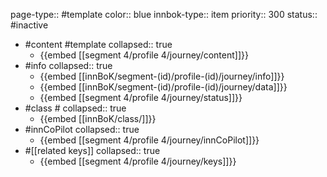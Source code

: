 page-type:: #template
color:: blue
innbok-type:: item
priority:: 300
status:: #inactive

- #content #template
  collapsed:: true
	- {{embed [[segment 4/profile 4/journey/content]]}}
- #info
  collapsed:: true
	- {{embed [[innBoK/segment-(id)/profile-(id)/journey/info]]}}
	- {{embed [[innBoK/segment-(id)/profile-(id)/journey/data]]}}
	- {{embed [[segment 4/profile 4/journey/status]]}}
- #class #
  collapsed:: true
	- {{embed [[innBoK/class/]]}}
- #innCoPilot
  collapsed:: true
	- {{embed [[segment 4/profile 4/journey/innCoPilot]]}}
- #[[related keys]]
  collapsed:: true
	- {{embed [[segment 4/profile 4/journey/keys]]}}


